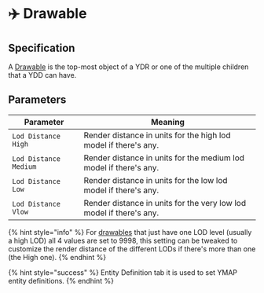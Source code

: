 # ✈️ Drawable

## Specification

A [Drawable](drawable.md) is the top-most object of a YDR or one of the multiple children that a YDD can have.

## Parameters

| Parameter             | Meaning                                                             |
| --------------------- | ------------------------------------------------------------------- |
| `Lod Distance High`   | Render distance in units for the high lod model if there's any.     |
| `Lod Distance Medium` | Render distance in units for the medium lod model if there's any.   |
| `Lod Distance Low`    | Render distance in units for the low lod model if there's any.      |
| `Lod Distance Vlow`   | Render distance in units for the very low lod model if there's any. |

{% hint style="info" %}
For [drawables](drawable.md) that just have one LOD level (usually a high LOD) all 4 values are set to 9998, this setting can be tweaked to customize the render distance of the different LODs if there's more than one (the High one).
{% endhint %}

{% hint style="success" %}
Entity Definition tab it is used to set YMAP entity definitions.
{% endhint %}
